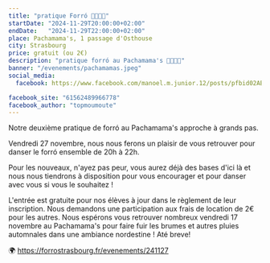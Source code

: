 ```yaml
---
title: "pratique Forró 💃🇧🇷🕺"
startDate: "2024-11-29T20:00:00+02:00"
endDate:   "2024-11-29T22:00:00+02:00"
place: Pachamama's, 1 passage d'Osthouse
city: Strasbourg
price: gratuit (ou 2€)
description: "pratique forró au Pachamama's 💃🇧🇷🕺"
banner: "/evenements/pachamamas.jpeg"
social_media:
  facebook: https://www.facebook.com/manoel.m.junior.12/posts/pfbid02AB5QMVHpUmnPmC12W4e8cyj4r1eW17KERBCkBaLxwACgwurpQfUtnP8XavRbQf5wl

facebook_site: "61562489966778"
facebook_author: "topmoumoute"
---
```


Notre deuxième pratique de forró au Pachamama's approche à grands pas.

Vendredi 27 novembre, nous nous ferons un plaisir de vous retrouver pour danser le forró ensemble de 20h à 22h.

Pour les nouveaux, n'ayez pas peur, vous aurez déjà des bases d'ici là et nous nous tiendrons à disposition pour vous encourager et pour danser avec vous si vous le souhaitez !

L'entrée est gratuite pour nos élèves à jour dans le règlement de leur inscription. Nous demandons une participation aux frais de location de 2€ pour les autres. 
Nous espérons vous retrouver nombreux vendredi 17 novembre au Pachamama's pour faire fuir les brumes et autres pluies automnales dans une ambiance nordestine !
Até breve!

🌍 https://forrostrasbourg.fr/evenements/241127
